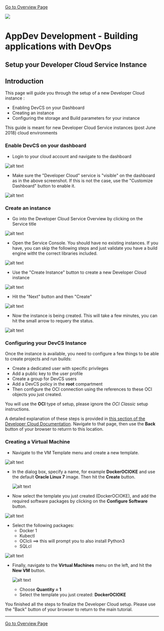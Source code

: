 [Go to Overview Page](README.md)

![](images/customer.logo2.png)
# AppDev Development - Building applications with DevOps #
## Setup your Developer Cloud Service Instance ##

## Introduction ##

This page will guide you through the setup of a new Developer Cloud instance :
- Enabling DevCS on your Dashboard
- Creating an instance
- Configuring the storage and Build parameters for your instance

This guide is meant for new Developer Cloud Service instances (post June 2018) cloud environments

### Enable DevCS on your dashboard ###

- Login to your cloud account and navigate to the dashboard

![alt text](images/devcs/dashboard.png)



- Make sure the "Developer Cloud" service is "visible" on the dashboard as in the above screenshot.  If this is not the case, use the "Customize Dashboard" button to enable it.

![alt text](images/devcs/customize.png)

### Create an instance ###

- Go into the Developer Cloud Service Overview by clicking on the Service title

![alt text](images/devcs/service.png)

- Open the Service Console.  You should have no existing instances.  If you have, you can skip the following steps and just validate you have a build engine witht the correct libraries included.

![alt text](images/devcs/empty.png)

- Use the "Create Instance" button to create a new Developer Cloud instance

![alt text](images/devcs/create.png)

- Hit the "Next" button and then "Create"

![alt text](images/devcs/confirm.png)

- Now the instance is being created.  This will take a few minutes, you can hit the small arrow to requery the status.

![alt text](images/devcs/creating.png)


### Configuring your DevCS Instance ###

Once the instance is available, you need to configure a few things to be able to create projects and run builds:

- Create a dedicated user with specific privileges
- Add a public key to the user profile
- Create a group for DevCS users
- Add a DevCS policy in the **root** compartment
- Then configure the OCI connection using the references to these OCI objects you just created.

You will use the **OCI** type of setup, please ignore the *OCI Classic* setup instructions.

A detailed explanation of these steps is provided in [this section of the Developer Cloud Documentation](https://docs.oracle.com/en/cloud/paas/developer-cloud/csdcs/service-setup.html#GUID-0FCE0C4F-75F4-43BC-8699-EBE039DA5E7A).  Navigate to that page, then use the **Back** button of your browser to returrn to this location.



### Creating a Virtual Machine

- Navigate to the VM Template menu and create a new template.

![alt text](images/devcs/newTemplate.png)



- In the dialog box, specify a name, for example **DockerOCIOKE**  and use the default **Oracle Linux 7** image.  Then hit the **Create** button.

  ![alt text](images/devcs/im04.png)


- Now select the template you just created (DockerOCIOKE), and add the required software packages by clicking on the **Configure Software** button.

![alt text](images/devcs/im05.png)

- Select the following packages:
  - Docker 1
  - Kubectl
  - OCIcli ==> this will prompt you to also install Python3
  - SQLcl

![alt text](images/devcs/im06.png)



- Finally, navigate to the **Virtual Machines** menu on the left, and hit the **New VM** button.

  ![alt text](images/devcs/im07.png)

  - Choose **Quantity = 1**
  - Select the template you just created: **DockerOCIOKE**

You finished all the steps to finalize the Developer Cloud setup.  Please use the "Back" button of your browser to return to the main tutorial.



 

---

[Go to Overview Page](README.md)

